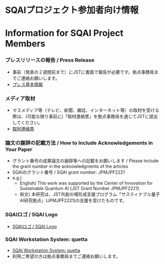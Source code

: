 # SQAIプロジェクト参加者向け情報

# Information for SQAI Project Members

### プレスリリースの報告 / Press Release

* 事前（発表の２週間前まで）にJSTに書面で報告が必要です。拠点事務局までご連絡お願いします。
* [プレス基本情報](https://www.jst.go.jp/pf/platform/file/puresu_kihonn_zyouhou.xlsx)

### メディア取材

* マスメディア等（テレビ、新聞、雑誌、インターネット等）の取材を受ける際は、(可能な限り事前に)「取材連絡票」を拠点事務局を通じてJSTに提出してください。
* [取材連絡票](https://www.jst.go.jp/pf/platform/file/syuzai_rennrakuhyou.xlsx)

### 論文の謝辞の記載方法 / How to Include Acknowledgements in Your Paper

* グラント番号の成果論文の謝辞等への記載をお願いします / Please include the grant number in the acknowledgments of the articles
* SQAIのグラント番号 / SQAI grant number: JPMJPF2221
* e.g.)
  * English) This work was supported by the Center of Innovation for Sustainable Quantum AI (JST Grant Number JPMJPF2221).
  * 和文) 本研究は、JST共創の場形成支援プログラム「サスティナブル量子AI研究拠点」(JPMJPF2221)の支援を受けたものです。

### SQAIロゴ / SQAI Logo

* [SQAIロゴ / SQAI Logo](logo/README.md)

### SQAI Workstation System: quetta

* [SQAI Workstation System: quetta](https://github.com/coi-sqai/quetta/blob/main/README.md)
* 利用ご希望の方は拠点事務局までご連絡お願いします。
